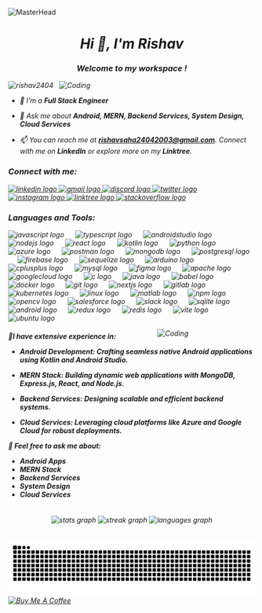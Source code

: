 ![MasterHead](https://user-images.githubusercontent.com/74038190/241765440-80728820-e06b-4f96-9c9e-9df46f0cc0a5.gif)
<h1 align="center"><i>Hi 👋, I'm Rishav<i></h1>
<h3 align="center">Welcome to my workspace !</h3>
<img align="right" alt="Coding" width="400" src="https://media0.giphy.com/avatars/HeyAutoHQ/DgfrJNR8oUyv.gif">

<p align="left"> <img src="https://komarev.com/ghpvc/?username=rishav2404&label=Profile%20views&color=0e75b6&style=flat" alt="rishav2404" /> </p>

- 🌱 I’m a **Full Stack Engineer**

- 💬 Ask me about **Android, MERN, Backend Services,
    System Design, Cloud Services**

- 📫 You can reach me at **rishavsaha24042003@gmail.com**. Connect with me on **LinkedIn** or explore more on my **Linktree**.


<!--Connect with me : - -->

<h3 align="left">Connect with me:</h3>
<p align="left">
  <a href="https://www.linkedin.com/in/rishav24/" target="_blank">
        <img src="https://raw.githubusercontent.com/maurodesouza/profile-readme-generator/master/src/assets/icons/social/linkedin/default.svg"
            width="50" height="38" alt="linkedin logo" />
    </a>
    <a href="rishavsaha24042003@gmail.com" target="_blank">
        <img src="https://raw.githubusercontent.com/maurodesouza/profile-readme-generator/master/src/assets/icons/social/gmail/default.svg"
            width="50" height="38" alt="gmail logo" />
    </a>
    <a href="rishav2404" target="_blank">
        <img src="https://raw.githubusercontent.com/maurodesouza/profile-readme-generator/master/src/assets/icons/social/discord/default.svg"
            width="50" height="38" alt="discord logo" />
    </a>
    <a href="https://twitter.com/RISHAV0424" target="_blank">
        <img src="https://raw.githubusercontent.com/maurodesouza/profile-readme-generator/master/src/assets/icons/social/twitter/default.svg"
            width="50" height="38" alt="twitter logo" />
    </a>
    <a href="https://www.instagram.com/rishav_saha_24/" target="_blank">
        <img src="https://raw.githubusercontent.com/maurodesouza/profile-readme-generator/master/src/assets/icons/social/instagram/default.svg"
            width="50" height="38" alt="instagram logo" />
    </a>
    <a href="https://linktr.ee/rishav24" target="_blank">
        <img src="https://raw.githubusercontent.com/maurodesouza/profile-readme-generator/master/src/assets/icons/social/linktree/default.svg"
            width="50" height="38" alt="linktree logo" />
    </a>
    <a href="https://stackoverflow.com/users/22132629/rishav" target="_blank">
        <img src="https://raw.githubusercontent.com/maurodesouza/profile-readme-generator/master/src/assets/icons/social/stackoverflow/default.svg"
            width="50" height="38" alt="stackoverflow logo" />
    </a>
</p>



<!--LANGUAGE AND TOOLS : - -->

<h3 align="left">Languages and Tools:</h3>
<p align="left">
    <img src="https://cdn.jsdelivr.net/gh/devicons/devicon/icons/javascript/javascript-original.svg" height="40"
        alt="javascript logo" />
    <img width="15" />
    <img src="https://cdn.jsdelivr.net/gh/devicons/devicon/icons/typescript/typescript-original.svg" height="40"
        alt="typescript logo" />
    <img width="15" />
    <img src="https://cdn.jsdelivr.net/gh/devicons/devicon/icons/androidstudio/androidstudio-original.svg" height="40"
        alt="androidstudio logo" />
    <img width="15" />
    <img src="https://cdn.jsdelivr.net/gh/devicons/devicon/icons/nodejs/nodejs-original.svg" height="40"
        alt="nodejs logo" />
    <img width="15" />
    <img src="https://cdn.jsdelivr.net/gh/devicons/devicon/icons/react/react-original.svg" height="40"
        alt="react logo" />
    <img width="15" />
    <img src="https://cdn.jsdelivr.net/gh/devicons/devicon/icons/kotlin/kotlin-original.svg" height="40"
        alt="kotlin logo" />
    <img width="15" />
    <img src="https://cdn.jsdelivr.net/gh/devicons/devicon/icons/python/python-original.svg" height="40"
        alt="python logo" />
    <img width="15" />
    <img src="https://cdn.jsdelivr.net/gh/devicons/devicon/icons/azure/azure-original.svg" height="40"
        alt="azure logo" />
    <img width="15" />
    <img src="https://cdn.simpleicons.org/postman/FF6C37" height="40" alt="postman logo" />
    <img width="15" />
    <img src="https://cdn.jsdelivr.net/gh/devicons/devicon/icons/mongodb/mongodb-original.svg" height="40"
        alt="mongodb logo" />
    <img width="15" />
    <img src="https://cdn.jsdelivr.net/gh/devicons/devicon/icons/postgresql/postgresql-original.svg" height="40"
        alt="postgresql logo" />
    <img width="15" />
    <img src="https://cdn.jsdelivr.net/gh/devicons/devicon/icons/firebase/firebase-plain.svg" height="40"
        alt="firebase logo" />
    <img width="15" />
    <img src="https://cdn.jsdelivr.net/gh/devicons/devicon/icons/sequelize/sequelize-original.svg" height="40"
        alt="sequelize logo" />
    <img width="15" />
    <img src="https://cdn.jsdelivr.net/gh/devicons/devicon/icons/arduino/arduino-original.svg" height="40"
        alt="arduino logo" />
    <img width="15" />
    <img src="https://cdn.jsdelivr.net/gh/devicons/devicon/icons/cplusplus/cplusplus-original.svg" height="40"
        alt="cplusplus logo" />
    <img width="15" />
    <img src="https://cdn.jsdelivr.net/gh/devicons/devicon/icons/mysql/mysql-original.svg" height="40"
        alt="mysql logo" />
    <img width="15" />
    <img src="https://cdn.jsdelivr.net/gh/devicons/devicon/icons/figma/figma-original.svg" height="40"
        alt="figma logo" />
    <img width="15" />
    <img src="https://cdn.jsdelivr.net/gh/devicons/devicon/icons/apache/apache-original.svg" height="40"
        alt="apache logo" />
    <img width="15" />
    <img src="https://cdn.jsdelivr.net/gh/devicons/devicon/icons/googlecloud/googlecloud-original.svg" height="40"
        alt="googlecloud logo" />
    <img width="15" />
    <img src="https://cdn.jsdelivr.net/gh/devicons/devicon/icons/c/c-original.svg" height="40" alt="c logo" />
    <img width="15" />
    <img src="https://cdn.jsdelivr.net/gh/devicons/devicon/icons/java/java-original.svg" height="40" alt="java logo" />
    <img width="15" />
    <img src="https://cdn.jsdelivr.net/gh/devicons/devicon/icons/babel/babel-original.svg" height="40"
        alt="babel logo" />
    <img width="15" />
    <img src="https://cdn.jsdelivr.net/gh/devicons/devicon/icons/docker/docker-original.svg" height="40"
        alt="docker logo" />
    <img width="15" />
    <img src="https://cdn.jsdelivr.net/gh/devicons/devicon/icons/git/git-original.svg" height="40" alt="git logo" />
    <img width="15" />
    <img src="https://cdn.jsdelivr.net/gh/devicons/devicon/icons/nextjs/nextjs-original.svg" height="40"
        alt="nextjs logo" />
    <img width="15" />
    <img src="https://cdn.jsdelivr.net/gh/devicons/devicon/icons/gitlab/gitlab-original.svg" height="40"
        alt="gitlab logo" />
    <img width="15" />
    <img src="https://cdn.jsdelivr.net/gh/devicons/devicon/icons/kubernetes/kubernetes-plain.svg" height="40"
        alt="kubernetes logo" />
    <img width="15" />
    <img src="https://cdn.jsdelivr.net/gh/devicons/devicon/icons/linux/linux-original.svg" height="40"
        alt="linux logo" />
    <img width="15" />
    <img src="https://cdn.jsdelivr.net/gh/devicons/devicon/icons/matlab/matlab-original.svg" height="40"
        alt="matlab logo" />
    <img width="15" />
    <img src="https://cdn.jsdelivr.net/gh/devicons/devicon/icons/npm/npm-original-wordmark.svg" height="40"
        alt="npm logo" />
    <img width="15" />
    <img src="https://cdn.jsdelivr.net/gh/devicons/devicon/icons/opencv/opencv-original.svg" height="40"
        alt="opencv logo" />
    <img width="15" />
    <img src="https://cdn.jsdelivr.net/gh/devicons/devicon/icons/salesforce/salesforce-original.svg" height="40"
        alt="salesforce logo" />
    <img width="15" />
    <img src="https://cdn.jsdelivr.net/gh/devicons/devicon/icons/slack/slack-original.svg" height="40"
        alt="slack logo" />
    <img width="15" />
    <img src="https://cdn.jsdelivr.net/gh/devicons/devicon/icons/sqlite/sqlite-original.svg" height="40"
        alt="sqlite logo" />
    <img width="15" />
    <img src="https://cdn.simpleicons.org/android/3DDC84" height="40" alt="android logo" />
    <img width="15" />
    <img src="https://cdn.simpleicons.org/redux/764ABC" height="40" alt="redux logo" />
    <img width="15" />
    <img src="https://cdn.simpleicons.org/redis/DC382D" height="40" alt="redis logo" />
    <img width="15" />
    <img src="https://skillicons.dev/icons?i=vite" height="40" alt="vite logo" />
    <img width="15" />
    <img src="https://cdn.simpleicons.org/ubuntu/E95420" height="40" alt="ubuntu logo" />
</p>


<!--ABOUT SECTION WITH SIDE GIFYY-->
<img align="right" alt="Coding" width="200" src="https://media0.giphy.com/avatars/HeyAutoHQ/DgfrJNR8oUyv.gif">
<h4 align="left">
  🌱I have extensive experience in:
  <br>

- Android Development: Crafting seamless native Android applications using Kotlin and Android Studio.
- MERN Stack: Building dynamic web applications with MongoDB, Express.js, React, and Node.js.

- Backend Services: Designing scalable and efficient backend systems.
- Cloud Services: Leveraging cloud platforms like Azure and Google Cloud for robust deployments.

💬 Feel free to ask me about:

- Android Apps
- MERN Stack
- Backend Services
- System Design
- Cloud Services
</h4>

<br clear="both">


<div align="center">
    <img src="https://github-readme-stats.vercel.app/api?username=rishav2404&hide_title=true&hide_rank=false&show_icons=true&include_all_commits=true&count_private=true&disable_animations=false&theme=blue-green&locale=en&hide_border=false"
        height="180" alt="stats graph" />
    <img src="https://streak-stats.demolab.com?user=rishav2404&locale=en&mode=weekly&theme=blue-green&hide_border=false&border_radius=5"
        height="180" alt="streak graph" />
    <img src="https://github-readme-stats.vercel.app/api/top-langs?username=rishav2404&locale=en&hide_title=true&layout=compact&card_width=1000&langs_count=20&theme=rose_pine&hide_border=false"
        height="180" alt="languages graph" />
</div>


<br clear="both">

<!--DIGITAL OCEAN BADGE-->
  <!-- [![An image of @rishav2404's Holopin badges, which is a link to view their full Holopin profile](https://holopin.me/rishav2404)](https://holopin.io/@rishav2404)  -->

<!-- SNAKE ANIMATION -->

<br clear="both">
<img src="https://raw.githubusercontent.com/rishav2404/rishav2404/output/snake.svg" alt="Snake animation" />
<br clear="both">



<!-- BUY ME A COFFEE -->
<div align="left">
  <a href="" target="_blank"><img src="https://cdn.buymeacoffee.com/buttons/v2/default-red.png" alt="Buy Me A Coffee" width="250" ></a>
</div>
